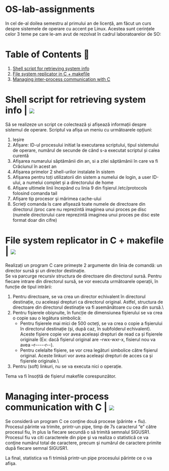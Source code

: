 # OS-lab-assignments
In cel de-al doilea semestru al primului an de licență, am făcut un curs despre sistemele de operare cu accent pe Linux.
Acestea sunt cerințele celor 3 teme pe care le-am avut de rezolvat în cadrul laboratoarelor de SO:

# Table of Contents 📃
1. [Shell script for retrieving system info](#shell-script)
2. [File system replicator in C + makefile](#file-system)
3. [Managing inter-process communication with C](#process)

<a name="shell-script"></a>
# Shell script for retrieving system info | ![](https://geps.dev/progress/100?dangerColor=800000&warningColor=ff9900&successColor=006600)
Să se realizeze un script ce colectează și afișează informații despre sistemul de operare.
Scriptul va afișa un meniu cu următoarele opțiuni:
1. Ieșire
2. Afișare: ID-ul procesului initiat la executarea scriptului, tipul sistemului de operare, numărul de secunde de când 
s-a executat scriptul și calea curentă
3. Afișarea numarului săptămânii din an, si a zilei săptămânii în care va fi Crăciunul în acest an
4. Afișarea primelor 2 shell-urilor instalate în sistem
5. Afișarea pentru toți utilizatorii din sistem a numelui de login, a user ID-ului, a numelui complet și a directorului 
de home
6. Afişare ultimele linii începând cu linia 9 din fișierul /etc/protocols folosind comanda tail
7. Afișare tip procesor şi mărimea cache-ului
8. Scrieți comanda ls care afișează toate numele de directoare din directorul /proc care nu reprezintă imaginea unui 
proces pe disc (numele directorului care reprezintă imaginea unui proces pe disc este format doar din cifre)

<a name="file-system"></a>
# File system replicator in C + makefile | ![](https://geps.dev/progress/100?dangerColor=800000&warningColor=ff9900&successColor=006600)
Realizați un program C care primește 2 argumente din linia de comandă: un director sursă și un director destinație.\
Se va parcurge recursiv structura de directoare din directorul sursă. Pentru fiecare intrare din directorul sursă, se 
vor executa următoarele operații, în funcție de tipul intrării:
1. Pentru directoare, se va crea un director echivalent în directorul destinație, cu aceleași drepturi ca directorul 
original. Astfel, structura de directoare din directorul destinație va fi asemănătoare cu cea din sursă.\
2. Pentru fișierele obișnuite, în funcție de dimensiunea fișierului se va crea o copie sau o legătura simbolică:
    * Pentru fișierele mai mici de 500 octeți, se va crea o copie a fișierului în directorul destinație (și, după caz, 
în subfolderul echivalent). Aceste fișiere copie vor avea aceleași drepturi de read ca și fișierele originale (Ex: 
dacă fișierul original are –rwx-wxr-x, fisierul nou va avea –r-----r--).
    * Pentru celelalte fișiere, se vor crea legături simbolice către fișierul original. Aceste linkuri vor avea aceleași 
drepturi de acces ca și fișierele originale.\
3. Pentru (soft) linkuri, nu se va executa nici o operație.

Tema va fi însoțită de fișierul makefile corespunzător.

<a name="process"></a>
# Managing inter-process communication with C | ![](https://geps.dev/progress/100?dangerColor=800000&warningColor=ff9900&successColor=006600)
Se consideră un program C ce conţine două procese (părinte + fiu). Procesul părinte va trimite, printr-un pipe, timp 
de 7s caracterul “e” către procesul fiu, în plus la fiecare secundă o să trimită semnalul SIGUSR1. Procesul fiu va 
citi caracterele din pipe şi va realiza o statistică ce va conţine numărul total de caractere, precum şi numărul de 
caractere primite după fiecare semnal SIGUSR1. 

La final, statistica va fi trimisă printr-un pipe procesului părinte ce o va afişa.
